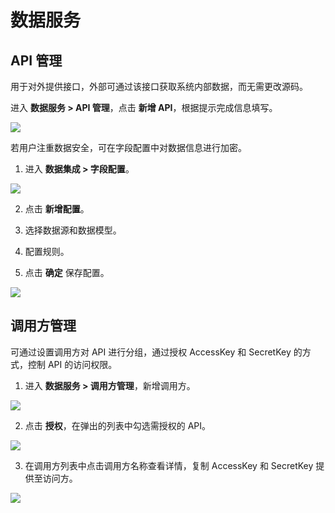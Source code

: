 # 数据服务

## API 管理

用于对外提供接口，外部可通过该接口获取系统内部数据，而无需更改源码。

进入 **数据服务 > API 管理**，点击 **新增 API**，根据提示完成信息填写。

![](http://terminus-paas.oss-cn-hangzhou.aliyuncs.com/paas-doc/2022/02/15/1524725b-469e-4357-bbb0-48e1c33d255e.png)

若用户注重数据安全，可在字段配置中对数据信息进行加密。

1. 进入 **数据集成 > 字段配置**。

![](http://terminus-paas.oss-cn-hangzhou.aliyuncs.com/paas-doc/2022/02/15/1f118010-f63f-4c9b-9268-856768dc1ba4.png)

2. 点击 **新增配置**。

3. 选择数据源和数据模型。

4. 配置规则。

5. 点击 **确定** 保存配置。

![](http://terminus-paas.oss-cn-hangzhou.aliyuncs.com/paas-doc/2022/02/15/affc6686-d68d-4934-9b23-aeec78eea575.png)

## 调用方管理

可通过设置调用方对 API 进行分组，通过授权 AccessKey 和 SecretKey 的方式，控制 API 的访问权限。

1. 进入 **数据服务 > 调用方管理**，新增调用方。

![](http://terminus-paas.oss-cn-hangzhou.aliyuncs.com/paas-doc/2022/02/15/9fe806b9-08b2-4152-b762-749459782006.png)

2. 点击 **授权**，在弹出的列表中勾选需授权的 API。

![](http://terminus-paas.oss-cn-hangzhou.aliyuncs.com/paas-doc/2022/02/15/f2bb151c-571b-46d5-a3bd-00c7dfe05781.png)

3. 在调用方列表中点击调用方名称查看详情，复制 AccessKey 和 SecretKey 提供至访问方。

![](http://terminus-paas.oss-cn-hangzhou.aliyuncs.com/paas-doc/2022/02/15/725fcdbd-5055-4fde-a885-f86b76866692.png)